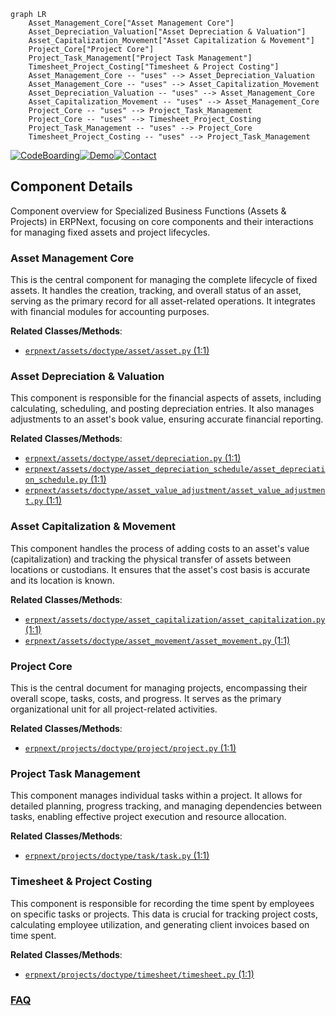 ```mermaid
graph LR
    Asset_Management_Core["Asset Management Core"]
    Asset_Depreciation_Valuation["Asset Depreciation & Valuation"]
    Asset_Capitalization_Movement["Asset Capitalization & Movement"]
    Project_Core["Project Core"]
    Project_Task_Management["Project Task Management"]
    Timesheet_Project_Costing["Timesheet & Project Costing"]
    Asset_Management_Core -- "uses" --> Asset_Depreciation_Valuation
    Asset_Management_Core -- "uses" --> Asset_Capitalization_Movement
    Asset_Depreciation_Valuation -- "uses" --> Asset_Management_Core
    Asset_Capitalization_Movement -- "uses" --> Asset_Management_Core
    Project_Core -- "uses" --> Project_Task_Management
    Project_Core -- "uses" --> Timesheet_Project_Costing
    Project_Task_Management -- "uses" --> Project_Core
    Timesheet_Project_Costing -- "uses" --> Project_Task_Management
```
[![CodeBoarding](https://img.shields.io/badge/Generated%20by-CodeBoarding-9cf?style=flat-square)](https://github.com/CodeBoarding/GeneratedOnBoardings)[![Demo](https://img.shields.io/badge/Try%20our-Demo-blue?style=flat-square)](https://www.codeboarding.org/demo)[![Contact](https://img.shields.io/badge/Contact%20us%20-%20contact@codeboarding.org-lightgrey?style=flat-square)](mailto:contact@codeboarding.org)

## Component Details

Component overview for Specialized Business Functions (Assets & Projects) in ERPNext, focusing on core components and their interactions for managing fixed assets and project lifecycles.

### Asset Management Core
This is the central component for managing the complete lifecycle of fixed assets. It handles the creation, tracking, and overall status of an asset, serving as the primary record for all asset-related operations. It integrates with financial modules for accounting purposes.


**Related Classes/Methods**:

- <a href="https://github.com/frappe/erpnext/blob/master/erpnext/assets/doctype/asset/asset.py#L1-L1" target="_blank" rel="noopener noreferrer">`erpnext/assets/doctype/asset/asset.py` (1:1)</a>


### Asset Depreciation & Valuation
This component is responsible for the financial aspects of assets, including calculating, scheduling, and posting depreciation entries. It also manages adjustments to an asset's book value, ensuring accurate financial reporting.


**Related Classes/Methods**:

- <a href="https://github.com/frappe/erpnext/blob/master/erpnext/assets/doctype/asset/depreciation.py#L1-L1" target="_blank" rel="noopener noreferrer">`erpnext/assets/doctype/asset/depreciation.py` (1:1)</a>
- <a href="https://github.com/frappe/erpnext/blob/master/erpnext/assets/doctype/asset_depreciation_schedule/asset_depreciation_schedule.py#L1-L1" target="_blank" rel="noopener noreferrer">`erpnext/assets/doctype/asset_depreciation_schedule/asset_depreciation_schedule.py` (1:1)</a>
- <a href="https://github.com/frappe/erpnext/blob/master/erpnext/assets/doctype/asset_value_adjustment/asset_value_adjustment.py#L1-L1" target="_blank" rel="noopener noreferrer">`erpnext/assets/doctype/asset_value_adjustment/asset_value_adjustment.py` (1:1)</a>


### Asset Capitalization & Movement
This component handles the process of adding costs to an asset's value (capitalization) and tracking the physical transfer of assets between locations or custodians. It ensures that the asset's cost basis is accurate and its location is known.


**Related Classes/Methods**:

- <a href="https://github.com/frappe/erpnext/blob/master/erpnext/assets/doctype/asset_capitalization/asset_capitalization.py#L1-L1" target="_blank" rel="noopener noreferrer">`erpnext/assets/doctype/asset_capitalization/asset_capitalization.py` (1:1)</a>
- <a href="https://github.com/frappe/erpnext/blob/master/erpnext/assets/doctype/asset_movement/asset_movement.py#L1-L1" target="_blank" rel="noopener noreferrer">`erpnext/assets/doctype/asset_movement/asset_movement.py` (1:1)</a>


### Project Core
This is the central document for managing projects, encompassing their overall scope, tasks, costs, and progress. It serves as the primary organizational unit for all project-related activities.


**Related Classes/Methods**:

- <a href="https://github.com/frappe/erpnext/blob/master/erpnext/projects/doctype/project/project.py#L1-L1" target="_blank" rel="noopener noreferrer">`erpnext/projects/doctype/project/project.py` (1:1)</a>


### Project Task Management
This component manages individual tasks within a project. It allows for detailed planning, progress tracking, and managing dependencies between tasks, enabling effective project execution and resource allocation.


**Related Classes/Methods**:

- <a href="https://github.com/frappe/erpnext/blob/master/erpnext/projects/doctype/task/task.py#L1-L1" target="_blank" rel="noopener noreferrer">`erpnext/projects/doctype/task/task.py` (1:1)</a>


### Timesheet & Project Costing
This component is responsible for recording the time spent by employees on specific tasks or projects. This data is crucial for tracking project costs, calculating employee utilization, and generating client invoices based on time spent.


**Related Classes/Methods**:

- <a href="https://github.com/frappe/erpnext/blob/master/erpnext/projects/doctype/timesheet/timesheet.py#L1-L1" target="_blank" rel="noopener noreferrer">`erpnext/projects/doctype/timesheet/timesheet.py` (1:1)</a>




### [FAQ](https://github.com/CodeBoarding/GeneratedOnBoardings/tree/main?tab=readme-ov-file#faq)